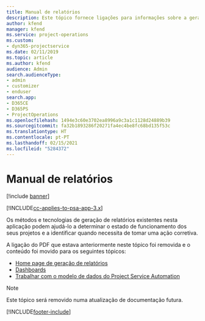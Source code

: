 ```yaml
---
title: Manual de relatórios
description: Este tópico fornece ligações para informações sobre a geração de relatórios.
author: kfend
manager: kfend
ms.service: project-operations
ms.custom:
- dyn365-projectservice
ms.date: 02/11/2019
ms.topic: article
ms.author: kfend
audience: Admin
search.audienceType:
- admin
- customizer
- enduser
search.app:
- D365CE
- D365PS
- ProjectOperations
ms.openlocfilehash: 1494e3c60e3702ea8996a9c3a1c1128d24889b39
ms.sourcegitcommit: fa32b1893286f20271fa4ec4be8fc68bd135f53c
ms.translationtype: HT
ms.contentlocale: pt-PT
ms.lasthandoff: 02/15/2021
ms.locfileid: "5284372"
---
```

# <a name="reporting-guide"></a>Manual de relatórios

[!include [banner](../../includes/psa-now-project-operations.md)]

[!INCLUDE[cc-applies-to-psa-app-3.x](../../includes/cc-applies-to-psa-app-3x.md)]

Os métodos e tecnologias de geração de relatórios existentes nesta aplicação podem ajudá-lo a determinar o estado de funcionamento dos seus projetos e a identificar quando necessita de tomar uma ação corretiva. 

A ligação do PDF que estava anteriormente neste tópico foi removida e o conteúdo foi movido para os seguintes tópicos:

- [Home page de geração de relatórios](../reports-reporting-dynamics-365-project-service.md)
- [Dashboards](../reports-dashboards.md)
- [Trabalhar com o modelo de dados do Project Service Automation](../reports-working-project-service-data-model.md)

> [!NOTE]
> Este tópico será removido numa atualização de documentação futura. 


[!INCLUDE[footer-include](../../includes/footer-banner.md)]